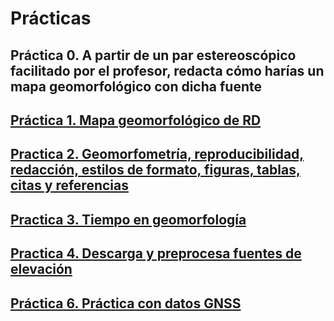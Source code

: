 # Prácticas

## Práctica 0. A partir de un par estereoscópico facilitado por el profesor, redacta cómo harías un mapa geomorfológico con dicha fuente

## [Práctica 1. Mapa geomorfológico de RD](practica-01.md)

## [Practica 2. Geomorfometría, reproducibilidad, redacción, estilos de formato, figuras, tablas, citas y referencias](practica-02.md)

## [Practica 3. Tiempo en geomorfología](practica-03.md)

## [Practica 4. Descarga y preprocesa fuentes de elevación](practica-04.md)

<!-- ## [Practica 5. Realiza un flujo de trabajo completo de morfometría fluvial / hidrología computacional](practica-05.md) -->

## [Práctica 6. Práctica con datos GNSS](practica-04.md)